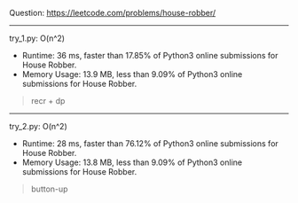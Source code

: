 Question: https://leetcode.com/problems/house-robber/

---

try_1.py: O(n^2)
* Runtime: 36 ms, faster than 17.85% of Python3 online submissions for House Robber.
* Memory Usage: 13.9 MB, less than 9.09% of Python3 online submissions for House Robber.

> recr + dp

---

try_2.py: O(n^2)
* Runtime: 28 ms, faster than 76.12% of Python3 online submissions for House Robber. 
* Memory Usage: 13.8 MB, less than 9.09% of Python3 online submissions for House Robber.

> button-up
